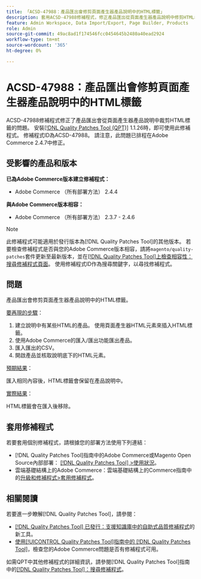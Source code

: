 ```yaml
---
title: 「ACSD-47988：產品匯出會修剪頁面產生器產品說明中的HTML標籤」
description: 套用ACSD-47988修補程式，修正產品匯出從頁面產生器產品說明中修剪HTML標籤的Adobe Commerce問題。
feature: Admin Workspace, Data Import/Export, Page Builder, Products
role: Admin
source-git-commit: 49ac8ad1f174546fcc0454645b2480a40ead2924
workflow-type: tm+mt
source-wordcount: '365'
ht-degree: 0%

---
```


# ACSD-47988：產品匯出會修剪頁面產生器產品說明中的HTML標籤

ACSD-47988修補程式修正了產品匯出會從頁面產生器產品說明中裁剪HTML標籤的問題。 安裝[[!DNL Quality Patches Tool (QPT)]](https://experienceleague.adobe.com/en/docs/commerce-knowledge-base/kb/announcements/commerce-announcements/magento-quality-patches-released-new-tool-to-self-serve-quality-patches) 1.1.26時，即可使用此修補程式。 修補程式ID為ACSD-47988。 請注意，此問題已排程在Adobe Commerce 2.4.7中修正。

## 受影響的產品和版本

**已為Adobe Commerce版本建立修補程式：**

* Adobe Commerce （所有部署方法） 2.4.4

**與Adobe Commerce版本相容：**

* Adobe Commerce （所有部署方法） 2.3.7 - 2.4.6

>[!NOTE]
>
>此修補程式可能適用於發行版本為[!DNL Quality Patches Tool]的其他版本。 若要檢查修補程式是否與您的Adobe Commerce版本相容，請將`magento/quality-patches`套件更新至最新版本，並在[[!DNL Quality Patches Tool]上檢查相容性：搜尋修補程式頁面](https://experienceleague.adobe.com/tools/commerce-quality-patches/index.html)。 使用修補程式ID作為搜尋關鍵字，以尋找修補程式。

## 問題

產品匯出會修剪頁面產生器產品說明中的HTML標籤。

<u>要再現的步驟</u>：

1. 建立說明中有某些HTML的產品。 使用頁面產生器HTML元素來插入HTML標籤。
1. 使用Adobe Commerce的匯入/匯出功能匯出產品。
1. 匯入匯出的CSV。
1. 開啟產品並核取說明底下的HTML元素。

<u>預期結果</u>：

匯入相同內容後，HTML標籤會保留在產品說明中。

<u>實際結果</u>：

HTML標籤會在匯入後移除。

## 套用修補程式

若要套用個別修補程式，請根據您的部署方法使用下列連結：

* [!DNL Quality Patches Tool]指南中的Adobe Commerce或Magento Open Source內部部署： [[!DNL Quality Patches Tool] >使用狀況](https://experienceleague.adobe.com/docs/commerce-operations/tools/quality-patches-tool/usage.html)。
* 雲端基礎結構上的Adobe Commerce：雲端基礎結構上的Commerce指南中的[升級和修補程式>套用修補程式](https://experienceleague.adobe.com/docs/commerce-cloud-service/user-guide/develop/upgrade/apply-patches.html)。

## 相關閱讀

若要進一步瞭解[!DNL Quality Patches Tool]，請參閱：

* [[!DNL Quality Patches Tool] 已發行：支援知識庫中的自助式品質修補程式](https://experienceleague.adobe.com/en/docs/commerce-knowledge-base/kb/announcements/commerce-announcements/magento-quality-patches-released-new-tool-to-self-serve-quality-patches)的新工具。
* [使用[!UICONTROL Quality Patches Tool]指南中的 [!DNL Quality Patches Tool]](/help/tools/quality-patches-tool/patches-available-in-qpt/check-patch-for-magento-issue-with-magento-quality-patches.md)，檢查您的Adobe Commerce問題是否有修補程式可用。


如需QPT中其他修補程式的詳細資訊，請參閱[!DNL Quality Patches Tool]指南中的[[!DNL Quality Patches Tool]：搜尋修補程式](https://experienceleague.adobe.com/tools/commerce-quality-patches/index.html)。
